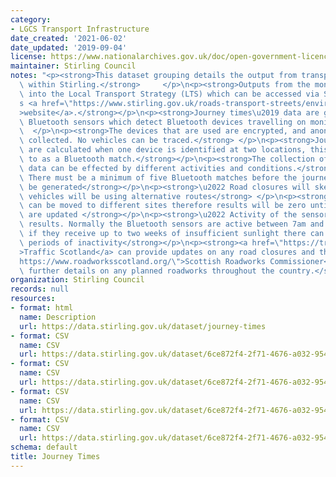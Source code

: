 ```yaml
---
category:
- LGCS Transport Infrastructure
date_created: '2021-06-02'
date_updated: '2019-09-04'
license: https://www.nationalarchives.gov.uk/doc/open-government-licence/version/3/
maintainer: Stirling Council
notes: "<p><strong>This dataset grouping details the output from transport monitoring\
  \ within Stirling.</strong>     </p>\n<p><strong>Outputs from the monitors feed\
  \ into the Local Transport Strategy (LTS) which can be accessed via Stirling Council\u2019\
  s <a href=\"https://www.stirling.gov.uk/roads-transport-streets/environment-friendly-transport/local-transport-strategy-documents/\"\
  >website</a>.</strong></p>\n<p><strong>Journey times\u2019 data are gathered using\
  \ Bluetooth sensors which detect Bluetooth devices travelling on monitored routes.</strong>\
  \  </p>\n<p><strong>The devices that are used are encrypted, and anonymise any data\
  \ collected. No vehicles can be traced.</strong> </p>\n<p><strong>Journey times\
  \ are calculated when one device is identified at two locations, this is referred\
  \ to as a Bluetooth match.</strong></p>\n<p><strong>The collection of journey times\u2019\
  \ data can be effected by different activities and conditions.</strong></p>\n<p><strong>\u2022\
  \ There must be a minimum of five Bluetooth matches before the journey time can\
  \ be generated</strong></p>\n<p><strong>\u2022 Road closures will skew outputs as\
  \ vehicles will be using alternative routes</strong> </p>\n<p><strong>\u2022 Sensors\
  \ can be moved to different sites therefore results will be zero until the locations\
  \ are updated </strong></p>\n<p><strong>\u2022 Activity of the sensors can impact\
  \ results. Normally the Bluetooth sensors are active between 7am and 7pm. However,\
  \ if they receive up to two weeks of insufficient sunlight there can be unprecedented\
  \ periods of inactivity</strong></p>\n<p><strong><a href=\"https://trafficscotland.org/\"\
  >Traffic Scotland</a> can provide updates on any road closures and the <a href=\"\
  https://www.roadworksscotland.org/\">Scottish Roadworks Commissioner</a> can give\
  \ further details on any planned roadworks throughout the country.</strong></p>"
organization: Stirling Council
records: null
resources:
- format: html
  name: Description
  url: https://data.stirling.gov.uk/dataset/journey-times
- format: CSV
  name: CSV
  url: https://data.stirling.gov.uk/dataset/6ce872f4-2f71-4676-a032-9547f94782d7/resource/0e2eb140-c3c9-4312-8508-ebeb321a4de7/download/20200115-journey-times-jan-19-to-dec-19-v1.0.csv
- format: CSV
  name: CSV
  url: https://data.stirling.gov.uk/dataset/6ce872f4-2f71-4676-a032-9547f94782d7/resource/3ef1b31a-898e-40fa-8a26-eb1eb05a2c88/download/20190618-46-routes-2018-v3.csv
- format: CSV
  name: CSV
  url: https://data.stirling.gov.uk/dataset/6ce872f4-2f71-4676-a032-9547f94782d7/resource/fde51662-8043-4d14-8a6b-867c75484178/download/20210107-journey-times-jan-2020-to-dec-2020-v1.0.csv
- format: CSV
  name: CSV
  url: https://data.stirling.gov.uk/dataset/6ce872f4-2f71-4676-a032-9547f94782d7/resource/fe9a4c6f-0d1e-4e89-975a-4948aa790a73/download/20210602-journey-times-jan-2021-to-dec-2021-v1.0.csv
schema: default
title: Journey Times
---
```

